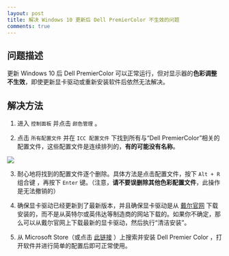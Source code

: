 ```yaml
---
layout: post
title: 解决 Windows 10 更新后 Dell PremierColor 不生效的问题
comments: true
---
```


## 问题描述

更新 Windows 10 后 Dell PremierColor 可以正常运行，但对显示器的**色彩调整不生效**，即使更新显卡驱动或重新安装软件后依然无法解决。

## 解决方法

1. 进入 `控制面板` 并点击 `颜色管理` 。

2. 点击 `所有配置文件` 并在 `ICC 配置文件` 下找到所有与“Dell PremierColor”相关的配置文件，这些配置文件是连续排列的，**有的可能没有名称**。

![](https://gitee.com/h00kran/blog-assets/raw/master/img/colors_management_screenshot.png)

3. 耐心地将找到的配置文件逐个删除。具体方法是点击配置文件，按下 `Alt + R` 组合键 ，再按下 `Enter` 键。（注意，**请不要误删除其他色彩配置文件**，此操作是无法撤销的）

4. 确保显卡驱动已经更新到了最新版本，并且确保显卡驱动是从 [戴尔官网](https://www.dell.com/support/home/) 下载安装的，而不是从英特尔或英伟达等制造商的网站下载的。如果你不确定，那么可以从戴尔官网上下载最新的显卡驱动，然后执行“清洁安装”。

5. 从 Microsoft Store（或点击 [此链接](https://www.microsoft.com/store/productId/9N9PJGJG009K) ）上搜索并安装 Dell Premier Color ，打开软件并进行简单的配置后即可正常使用。